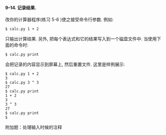 #### 9–14. 记录结果.

改你的计算器程序(练习 5-6 )使之接受命令行参数. 例如: 

    $ calc.py 1 + 2 
    
只输出计算结果. 另外, 把每个表达式和它的结果写入到一个磁盘文件中. 当使用下面的命令时:
 
    $ calc.py print 
     
会把记录的内容显示到屏幕上, 然后重置文件. 这里是样例展示: 

    $ calc.py 1 + 2
    3
    $ calc.py 3 ^ 3
    27
    $ calc.py print
    1 + 2
    3
    3 ^ 3
    27
    $ calc.py print
    $ 

附加题：处理输入时候的注释